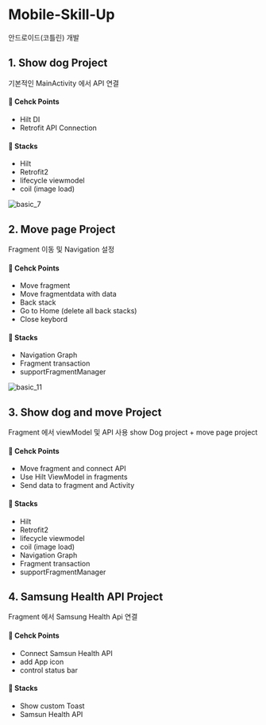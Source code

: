 # Mobile-Skill-Up
안드로이드(코틀린) 개발

## 1. Show dog Project
기본적인 MainActivity 에서 API 연결

#### :loudspeaker: Cehck Points
- Hilt DI
- Retrofit API Connection

#### :wrench: Stacks
- Hilt
- Retrofit2
- lifecycle viewmodel
- coil (image load)

![basic_7](https://github.com/Daseul727/Mobile-Skill-Up/assets/44765748/b80746f7-6a4b-43a7-ab44-01ef6c58d7d9)


## 2. Move page Project
Fragment 이동 및 Navigation 설정

#### :loudspeaker: Cehck Points
- Move fragment
- Move fragmentdata with data
- Back stack
- Go to Home (delete all back stacks)
- Close keybord

#### :wrench: Stacks
- Navigation Graph
- Fragment transaction
- supportFragmentManager


![basic_11](https://github.com/Daseul727/Mobile-Skill-Up/assets/44765748/64892c82-13c7-4abf-9f6c-f9ef68ad4344)


## 3. Show dog and move Project
Fragment 에서 viewModel 및 API 사용
show Dog project + move page project

#### :loudspeaker: Cehck Points
- Move fragment and connect API
- Use Hilt ViewModel in fragments
- Send data to fragment and Activity
  
#### :wrench: Stacks
- Hilt
- Retrofit2
- lifecycle viewmodel
- coil (image load)
- Navigation Graph
- Fragment transaction
- supportFragmentManager


## 4. Samsung Health API Project
Fragment 에서 Samsung Health Api 연결

#### :loudspeaker: Cehck Points
- Connect Samsun Health API
- add App icon
- control status bar

#### :wrench: Stacks
- Show custom Toast
- Samsun Health API
